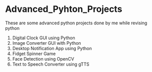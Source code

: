 # Advanced_Pyhton_Projects
These are some advanced python projects done by me while revising python
1. Digital Clock GUI using Python
2. Image Converter GUI with Python
3. Desktop Notification App using Python
4. Fidget Spinner Game
5. Face Detection using OpenCV
6. Text to Speech Converter using gTTS
